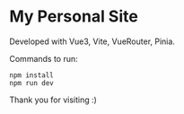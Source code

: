 # My Personal Site

Developed with Vue3, Vite, VueRouter, Pinia.

Commands to run:
```
npm install
npm run dev
```

Thank you for visiting :)